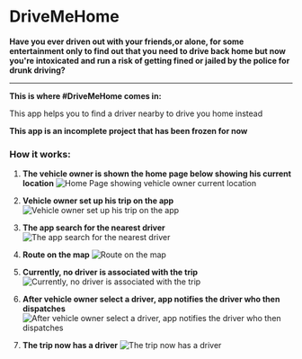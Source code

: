 # DriveMeHome

**Have you ever driven out with your friends,or alone, for some
entertainment only to find out that you need to drive back home but now
you're intoxicated and run a risk of getting fined or jailed by the
police for drunk driving?**

***

**This is where #DriveMeHome comes in:**

This app helps you to find a driver nearby to drive you home instead

**This app is an incomplete project that has been frozen for now**

### How it works:

1. **The vehicle owner is shown the home page below showing his current location**
![Home Page showing vehicle owner current location](https://user-images.githubusercontent.com/36502090/80468706-cfc59980-893f-11ea-8bc8-6e791f6703e0.jpg)

1. **Vehicle owner set up his trip on the app**
![Vehicle owner set up his trip on the app](https://user-images.githubusercontent.com/36502090/80468705-cfc59980-893f-11ea-8f00-d69bc7014e62.jpg)

1. **The app search for the nearest driver**
![The app search for the nearest driver](https://user-images.githubusercontent.com/36502090/80468707-cfc59980-893f-11ea-987a-92bc8d3a7652.jpg)

1. **Route on the map** 
![Route on the map](https://user-images.githubusercontent.com/36502090/80468695-cb997c00-893f-11ea-89d3-fbf46238c588.jpg)

1. **Currently, no driver is associated with the trip**
![Currently, no driver is associated with the trip](https://user-images.githubusercontent.com/36502090/80468657-bf152380-893f-11ea-90a3-3ef28b6fbc51.jpg)

1. **After vehicle owner select a driver, app notifies the driver who then dispatches**
![After vehicle owner select a driver, app notifies the driver who then dispatches](https://user-images.githubusercontent.com/36502090/80468653-bde3f680-893f-11ea-8ebe-4fe6e42e7ee3.jpg)

1. **The trip now has a driver**
![The trip now has a driver](https://user-images.githubusercontent.com/36502090/80468591-a86ecc80-893f-11ea-8c02-8247f3aa70bb.jpg)
